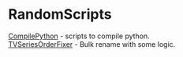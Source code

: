 # RandomScripts

[CompilePython](CompilePython) - scripts to compile python. </br> 
[TVSeriesOrderFixer](TVSeriesOrderFixer) - Bulk rename with some logic. </br>
